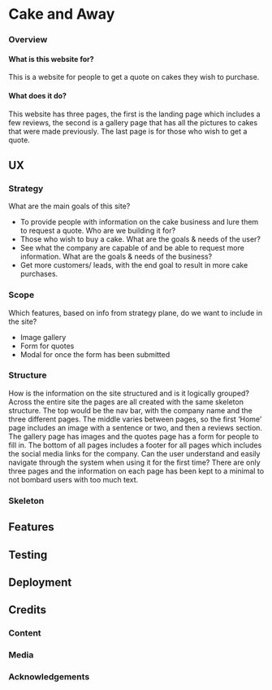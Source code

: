 # Cake and Away
### Overview
 
#### What is this website for?
 
This is a website for people to get a quote on cakes they wish to purchase.
 
#### What does it do?
 
This website has three pages, the first is the landing page which includes a few reviews, the second is a gallery page that has all the pictures to cakes that were made previously. The last page is for those who wish to get a quote.

## UX
### Strategy
What are the main goals of this site?
* To provide people with information on the cake business and lure them to request a quote.
Who are we building it for?
* Those who wish to buy a cake.
What are the goals & needs of the user?
* See what the company are capable of and be able to request more information.
What are the goals & needs of the business?
* Get more customers/ leads, with the end goal to result in more cake purchases.

### Scope
Which features, based on info from strategy plane, do we want to include in the site?
* Image gallery
* Form for quotes
* Modal for once the form has been submitted
### Structure
How is the information on the site structured and is it logically grouped?
Across the entire site the pages are all created with the same skeleton structure. The top would be the nav bar, with the company name and the three different pages. The middle varies between pages, so the first ‘Home’ page includes an image with a sentence or two, and then a reviews section. The gallery page has images and the quotes page has a form for people to fill in. The bottom of all pages includes a footer for all pages which includes the social media links for the company.
Can the user understand and easily navigate through the system when using it for the first time?
There are only three pages and the information on each page has been kept to a minimal to not bombard users with too much text.
### Skeleton 


## Features
## Testing
## Deployment
## Credits
### Content
### Media
### Acknowledgements